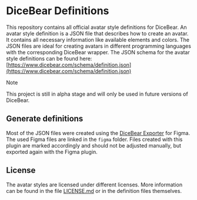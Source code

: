 # DiceBear Definitions

This repository contains all official avatar style definitions for DiceBear. An
avatar style definition is a JSON file that describes how to create an avatar.
It contains all necessary information like available elements and colors. The
JSON files are ideal for creating avatars in different programming languages
with the corresponding DiceBear wrapper. The JSON schema for the avatar style
definitions can be found here:
[https://www.dicebear.com/schema/definition.json](https://www.dicebear.com/schema/definition.json)

> [!NOTE]  
> This project is still in alpha stage and will only be used in future versions
> of DiceBear.

## Generate definitions

Most of the JSON files were created using the
[DiceBear Exporter](https://www.dicebear.com/guides/create-an-avatar-style-with-figma/)
for Figma. The used Figma files are linked in the `figma` folder. Files created
with this plugin are marked accordingly and should not be adjusted manually, but
exported again with the Figma plugin.

## License

The avatar styles are licensed under different licenses. More information can be
found in the file [LICENSE.md](./LICENSE.md) or in the definition files
themselves.
